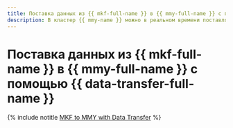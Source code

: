 ```yaml
---
title: Поставка данных из {{ mkf-full-name }} в {{ mmy-full-name }} с помощью {{ data-transfer-full-name }}
description: В кластер {{ mmy-name }} можно в реальном времени поставлять данные из топиков {{ KF }}.
---
```


# Поставка данных из {{ mkf-full-name }} в {{ mmy-full-name }} с помощью {{ data-transfer-full-name }}

{% include notitle [MKF to MMY with Data Transfer](../../_tutorials/dataplatform/data-transfer-mkf-mmy.md) %}
